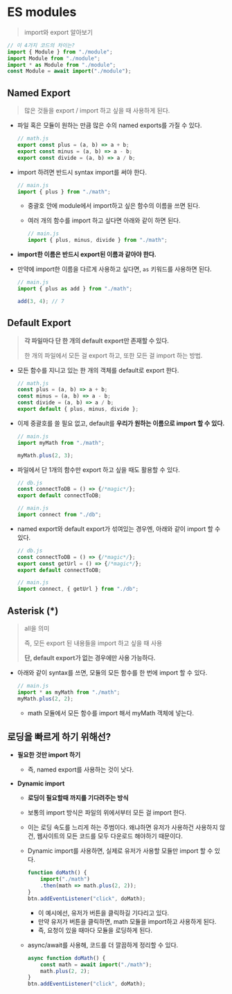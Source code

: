 # ES modules

> import와 export 알아보기

```js
// 이 4가지 코드의 차이는?
import { Module } from "./module";
import Module from "./module";
import * as Module from "./module";
const Module = await import("./module");
```



## Named Export

> 많은 것들을 export / import 하고 싶을 때 사용하게 된다.

- 파일 혹은 모듈이 원하는 만큼 많은 수의 named exports를 가질 수 있다.

  ```js
  // math.js
  export const plus = (a, b) => a + b;
  export const minus = (a, b) => a - b;
  export const divide = (a, b) => a / b;
  ```

- import 하려면 반드시 syntax import를 써야 한다.

  ```js
  // main.js
  import { plus } from "./math";
  ```

  - 중괄호 안에 module에서 import하고 싶은 함수의 이름을 쓰면 된다.

  - 여러 개의 함수를 import 하고 싶다면 아래와 같이 하면 된다.

    ```js
    // main.js
    import { plus, minus, divide } from "./math";
    ```

- **import한 이름은 반드시 export된 이름과 같아야 한다.**

- 만약에 import한 이름을 다르게 사용하고 싶다면, `as` 키워드를 사용하면 된다.

  ```js
  // main.js
  import { plus as add } from "./math";
  
  add(3, 4); // 7
  ```



## Default Export

> **각 파일마다 단 한 개의 default export만 존재할 수 있다.**
>
> 한 개의 파일에서 모든 걸 export 하고, 또한 모든 걸 import 하는 방법.

- 모든 함수를 지니고 있는 한 개의 객체를 default로 export 한다.

  ```js
  // math.js
  const plus = (a, b) => a + b;
  const minus = (a, b) => a - b;
  const divide = (a, b) => a / b;
  export default { plus, minus, divide };
  ```

- 이제 중괄호를 쓸 필요 없고, default를 **우리가 원하는 이름으로 import 할 수 있다.**

  ```js
  // main.js
  import myMath from "./math";
  
  myMath.plus(2, 3);
  ```

- 파일에서 단 1개의 함수만 export 하고 싶을 때도 활용할 수 있다.

  ```js
  // db.js
  const connectToDB = () => {/*magic*/};
  export default connectToDB;
  ```

  ```js
  // main.js
  import connect from "./db";
  ```

- named export와 default export가 섞여있는 경우엔, 아래와 같이 import 할 수 있다.

  ```js
  // db.js
  const connectToDB = () => {/*magic*/};
  export const getUrl = () => {/*magic*/};
  export default connectToDB;
  ```

  ```js
  // main.js
  import connect, { getUrl } from "./db";
  ```

  

## Asterisk (*)

> all을 의미
>
> 즉, 모든 export 된 내용들을 import 하고 싶을 때 사용
>
> **단, default export가 없는 경우에만 사용 가능하다.**

- 아래와 같이 syntax를 쓰면, 모듈의 모든 함수를 한 번에 import 할 수 있다.

  ```js
  // main.js
  import * as myMath from "./math";
  myMath.plus(2, 2);
  ```

  - math 모듈에서 모든 함수를 import 해서 myMath 객체에 넣는다.



## 로딩을 빠르게 하기 위해선?

- **필요한 것만 import 하기**
  - 즉, named export를 사용하는 것이 낫다.

- **Dynamic import**

  - **로딩이 필요할때 까지를 기다려주는 방식**

  - 보통의 import 방식은 파일의 위에서부터 모든 걸 import 한다. 

  - 이는 로딩 속도를 느리게 하는 주범이다. 왜냐하면 유저가 사용하건 사용하지 않건, 웹사이트의 모든 코드를 모두 다운로드 해야하기 때문이다.

  - Dynamic import를 사용하면, 실제로 유저가 사용할 모듈만 import 할 수 있다.

    ```js
    function doMath() {
        import("./math")
        .then(math => math.plus(2, 2));
    }
    btn.addEventListener("click", doMath);
    ```

    - 이 예시에선, 유저가 버튼을 클릭하길 기다리고 있다.
    - 만약 유저가 버튼을 클릭하면, math 모듈을 import하고 사용하게 된다.
    - 즉, 요청이 있을 때마다 모듈을 로딩하게 된다. 

  - async/await를 사용해, 코드를 더 깔끔하게 정리할 수 있다.

    ```js
    async function doMath() {
        const math = await import("./math");
        math.plus(2, 2);
    }
    btn.addEventListener("click", doMath);
    ```

    